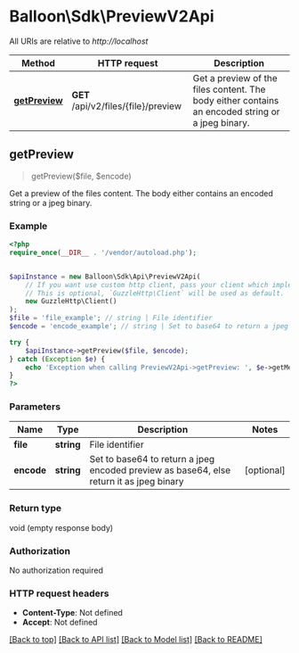 # Balloon\Sdk\PreviewV2Api

All URIs are relative to *http://localhost*

Method | HTTP request | Description
------------- | ------------- | -------------
[**getPreview**](PreviewV2Api.md#getPreview) | **GET** /api/v2/files/{file}/preview | Get a preview of the files content. The body either contains an encoded string or a jpeg binary.



## getPreview

> getPreview($file, $encode)

Get a preview of the files content. The body either contains an encoded string or a jpeg binary.

### Example

```php
<?php
require_once(__DIR__ . '/vendor/autoload.php');


$apiInstance = new Balloon\Sdk\Api\PreviewV2Api(
    // If you want use custom http client, pass your client which implements `GuzzleHttp\ClientInterface`.
    // This is optional, `GuzzleHttp\Client` will be used as default.
    new GuzzleHttp\Client()
);
$file = 'file_example'; // string | File identifier
$encode = 'encode_example'; // string | Set to base64 to return a jpeg encoded preview as base64, else return it as jpeg binary

try {
    $apiInstance->getPreview($file, $encode);
} catch (Exception $e) {
    echo 'Exception when calling PreviewV2Api->getPreview: ', $e->getMessage(), PHP_EOL;
}
?>
```

### Parameters


Name | Type | Description  | Notes
------------- | ------------- | ------------- | -------------
 **file** | **string**| File identifier |
 **encode** | **string**| Set to base64 to return a jpeg encoded preview as base64, else return it as jpeg binary | [optional]

### Return type

void (empty response body)

### Authorization

No authorization required

### HTTP request headers

- **Content-Type**: Not defined
- **Accept**: Not defined

[[Back to top]](#) [[Back to API list]](../../README.md#documentation-for-api-endpoints)
[[Back to Model list]](../../README.md#documentation-for-models)
[[Back to README]](../../README.md)

